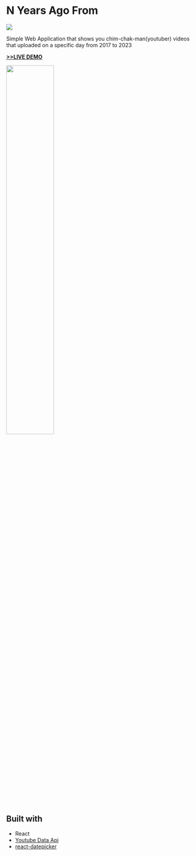 # N Years Ago From

<img src="https://img.shields.io/badge/React-gray?style=for-the-badge&logo=React&logoColor=#61DAFB">

Simple Web Application that shows you chim-chak-man(youtuber) videos that uploaded on a specific day from 2017 to 2023

[__>>LIVE DEMO__](https://prater21.github.io/N-Years-Ago-From/)

<img width="50%" src="https://user-images.githubusercontent.com/126800695/229607966-29cade94-fd5e-4d78-99e1-c040fac91543.gif" /> 


## Built with

- React
- [Youtube Data Api](https://developers.google.com/youtube)
- [react-datepicker](https://www.npmjs.com/package/react-datepicker)
